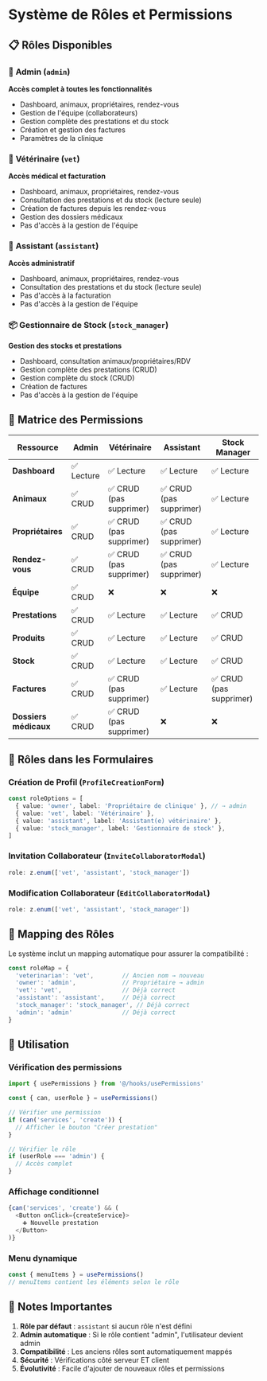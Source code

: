 # Système de Rôles et Permissions

## 📋 Rôles Disponibles

### 👑 **Admin** (`admin`)
**Accès complet à toutes les fonctionnalités**
- Dashboard, animaux, propriétaires, rendez-vous
- Gestion de l'équipe (collaborateurs)
- Gestion complète des prestations et du stock
- Création et gestion des factures
- Paramètres de la clinique

### 🏥 **Vétérinaire** (`vet`)
**Accès médical et facturation**
- Dashboard, animaux, propriétaires, rendez-vous
- Consultation des prestations et du stock (lecture seule)
- Création de factures depuis les rendez-vous
- Gestion des dossiers médicaux
- Pas d'accès à la gestion de l'équipe

### 💼 **Assistant** (`assistant`)
**Accès administratif**
- Dashboard, animaux, propriétaires, rendez-vous
- Consultation des prestations et du stock (lecture seule)
- Pas d'accès à la facturation
- Pas d'accès à la gestion de l'équipe

### 📦 **Gestionnaire de Stock** (`stock_manager`)
**Gestion des stocks et prestations**
- Dashboard, consultation animaux/propriétaires/RDV
- Gestion complète des prestations (CRUD)
- Gestion complète du stock (CRUD)
- Création de factures
- Pas d'accès à la gestion de l'équipe

## 🔐 Matrice des Permissions

| Ressource | Admin | Vétérinaire | Assistant | Stock Manager |
|-----------|-------|-------------|-----------|---------------|
| **Dashboard** | ✅ Lecture | ✅ Lecture | ✅ Lecture | ✅ Lecture |
| **Animaux** | ✅ CRUD | ✅ CRUD (pas supprimer) | ✅ CRUD (pas supprimer) | ✅ Lecture |
| **Propriétaires** | ✅ CRUD | ✅ CRUD (pas supprimer) | ✅ CRUD (pas supprimer) | ✅ Lecture |
| **Rendez-vous** | ✅ CRUD | ✅ CRUD (pas supprimer) | ✅ CRUD (pas supprimer) | ✅ Lecture |
| **Équipe** | ✅ CRUD | ❌ | ❌ | ❌ |
| **Prestations** | ✅ CRUD | ✅ Lecture | ✅ Lecture | ✅ CRUD |
| **Produits** | ✅ CRUD | ✅ Lecture | ✅ Lecture | ✅ CRUD |
| **Stock** | ✅ CRUD | ✅ Lecture | ✅ Lecture | ✅ CRUD |
| **Factures** | ✅ CRUD | ✅ CRUD (pas supprimer) | ✅ Lecture | ✅ CRUD (pas supprimer) |
| **Dossiers médicaux** | ✅ CRUD | ✅ CRUD (pas supprimer) | ❌ | ❌ |

## 🎯 Rôles dans les Formulaires

### **Création de Profil** (`ProfileCreationForm`)
```typescript
const roleOptions = [
  { value: 'owner', label: 'Propriétaire de clinique' }, // → admin
  { value: 'vet', label: 'Vétérinaire' },
  { value: 'assistant', label: 'Assistant(e) vétérinaire' },
  { value: 'stock_manager', label: 'Gestionnaire de stock' },
]
```

### **Invitation Collaborateur** (`InviteCollaboratorModal`)
```typescript
role: z.enum(['vet', 'assistant', 'stock_manager'])
```

### **Modification Collaborateur** (`EditCollaboratorModal`)
```typescript
role: z.enum(['vet', 'assistant', 'stock_manager'])
```

## 🔄 Mapping des Rôles

Le système inclut un mapping automatique pour assurer la compatibilité :

```typescript
const roleMap = {
  'veterinarian': 'vet',        // Ancien nom → nouveau
  'owner': 'admin',             // Propriétaire → admin
  'vet': 'vet',                 // Déjà correct
  'assistant': 'assistant',     // Déjà correct
  'stock_manager': 'stock_manager', // Déjà correct
  'admin': 'admin'              // Déjà correct
}
```

## 🚀 Utilisation

### **Vérification des permissions**
```typescript
import { usePermissions } from '@/hooks/usePermissions'

const { can, userRole } = usePermissions()

// Vérifier une permission
if (can('services', 'create')) {
  // Afficher le bouton "Créer prestation"
}

// Vérifier le rôle
if (userRole === 'admin') {
  // Accès complet
}
```

### **Affichage conditionnel**
```typescript
{can('services', 'create') && (
  <Button onClick={createService}>
    ➕ Nouvelle prestation
  </Button>
)}
```

### **Menu dynamique**
```typescript
const { menuItems } = usePermissions()
// menuItems contient les éléments selon le rôle
```

## 📝 Notes Importantes

1. **Rôle par défaut** : `assistant` si aucun rôle n'est défini
2. **Admin automatique** : Si le rôle contient "admin", l'utilisateur devient admin
3. **Compatibilité** : Les anciens rôles sont automatiquement mappés
4. **Sécurité** : Vérifications côté serveur ET client
5. **Évolutivité** : Facile d'ajouter de nouveaux rôles et permissions
